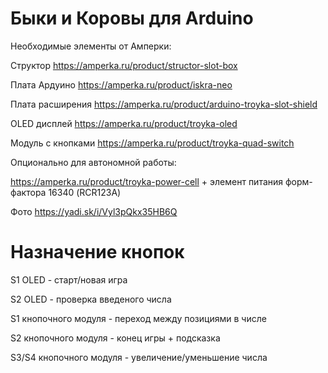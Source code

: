 # Быки и Коровы для Arduino

Необходимые элементы от Амперки:


Структор https://amperka.ru/product/structor-slot-box

Плата Ардуино https://amperka.ru/product/iskra-neo

Плата расширения https://amperka.ru/product/arduino-troyka-slot-shield

OLED дисплей https://amperka.ru/product/troyka-oled

Модуль с кнопками https://amperka.ru/product/troyka-quad-switch

Опционально для автономной работы:

https://amperka.ru/product/troyka-power-cell + элемент питания форм-фактора 16340 (RCR123A)


Фото https://yadi.sk/i/Vyl3pQkx35HB6Q


# Назначение кнопок
S1 OLED - старт/новая игра

S2 OLED - проверка введеного числа

S1 кнопочного модуля - переход между позициями в числе

S2 кнопочного модуля - конец игры + подсказка

S3/S4 кнопочного модуля - увеличение/уменьшение числа
